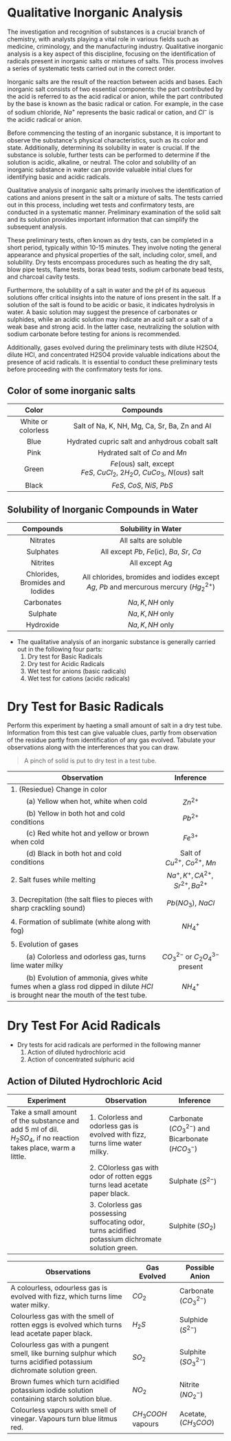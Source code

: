 # Qualitative Inorganic Analysis 

The investigation and recognition of substances is a crucial branch of chemistry, with analysts playing a vital role in various fields such as medicine, criminology, and the manufacturing industry. Qualitative inorganic analysis is a key aspect of this discipline, focusing on the identification of radicals present in inorganic salts or mixtures of salts. This process involves a series of systematic tests carried out in the correct order.

Inorganic salts are the result of the reaction between acids and bases. Each inorganic salt consists of two essential components: the part contributed by the acid is referred to as the acid radical or anion, while the part contributed by the base is known as the basic radical or cation. For example, in the case of sodium chloride, $Na^+$ represents the basic radical or cation, and $Cl^-$ is the acidic radical or anion.

Before commencing the testing of an inorganic substance, it is important to observe the substance's physical characteristics, such as its color and state. Additionally, determining its solubility in water is crucial. If the substance is soluble, further tests can be performed to determine if the solution is acidic, alkaline, or neutral. The color and solubility of an inorganic substance in water can provide valuable initial clues for identifying basic and acidic radicals.

Qualitative analysis of inorganic salts primarily involves the identification of cations and anions present in the salt or a mixture of salts. The tests carried out in this process, including wet tests and confirmatory tests, are conducted in a systematic manner. Preliminary examination of the solid salt and its solution provides important information that can simplify the subsequent analysis.

These preliminary tests, often known as dry tests, can be completed in a short period, typically within 10-15 minutes. They involve noting the general appearance and physical properties of the salt, including color, smell, and solubility. Dry tests encompass procedures such as heating the dry salt, blow pipe tests, flame tests, borax bead tests, sodium carbonate bead tests, and charcoal cavity tests.

Furthermore, the solubility of a salt in water and the pH of its aqueous solutions offer critical insights into the nature of ions present in the salt. If a solution of the salt is found to be acidic or basic, it indicates hydrolysis in water. A basic solution may suggest the presence of carbonates or sulphides, while an acidic solution may indicate an acid salt or a salt of a weak base and strong acid. In the latter case, neutralizing the solution with sodium carbonate before testing for anions is recommended.

Additionally, gases evolved during the preliminary tests with dilute H2SO4, dilute HCl, and concentrated H2SO4 provide valuable indications about the presence of acid radicals. It is essential to conduct these preliminary tests before proceeding with the confirmatory tests for ions.

## Color of some inorganic salts 

| <center> Color | <center> Compounds | 
|:-:|:-:| 
| White or colorless |Salt of  $\text{Na, K, NH, Mg, Ca, Sr, Ba, Zn and Al}$ | 
| Blue | Hydrated cupric salt and anhydrous cobalt salt | 
| Pink | Hydrated salt of $Co$ and $Mn$ | 
| Green | $Fe$(ous) salt, except $FeS,\ CuCl_2,\ 2H_2O,\ CuCo_3,\ N(ous)\text{ salt}$
| Black | $FeS,\ CoS,\ NiS,\ PbS$

## Solubility of Inorganic Compounds in Water 

| Compounds | Solubility in Water | 
|:-:|:-:| 
| Nitrates | All salts are soluble | 
| Sulphates | All except $Pb,\ Fe(\text{ic}),\ Ba,\ Sr,\ Ca$
| Nitrites | All except Ag | 
| Chlorides, Bromides and Iodides| All chlorides, bromides and iodides except $Ag$, $Pb$ and mercurous mercury $(Hg_2^{2+})$ | 
| Carbonates | $Na, K , NH\ \text{only}$ | 
| Sulphate | $Na, K , NH\ \text{only}$ | 
| Hydroxide | $Na, K , NH\ \text{only}$ | 

- The qualitative analysis of an inorganic substance is generally carried out in the following four parts: 
  1. Dry test for Basic Radicals 
  2. Dry test for Acidic Radicals 
  3. Wet test for anions (basic radicals)
  4. Wet test for cations (acidic radicals)

# Dry Test for Basic Radicals 

Perform this experiment by haeting a small amount of salt in a dry test tube.   
Information from this test can give valuable clues, partly from observation of the residue partly from identification of any gas evolved. Tabulate your observations along with the interferences that you can draw. 

> A pinch of solid is put to dry test in a test tube. 

| <center> Observation | <center> Inference |
|:-|:-:|
| $1.$ (Resiedue) Change in color | | 
| $\text{　} \text{　}$ (a) Yellow when hot, white when cold | $Zn^{2+}$ | 
| $\text{　} \text{　}$ (b) Yellow in both hot and cold conditions | $Pb^{2+}$ | 
| $\text{　} \text{　}$ (c) Red white hot and yellow or brown when cold | $Fe^{3+}$ | 
| $\text{　} \text{　}$ (d) Black in both hot and cold conditions | Salt of $Cu^{2+},\ Co^{2+},\ Mn$ | 
| $2.$ Salt fuses while melting | $Na^+, K^+, CA^{2+}, Sr^{2+}, Ba^{2+}$ | 
| | | |
| $3.$ Decrepitation (the salt flies to pieces with sharp crackling sound) | $Pb(NO_3),\ NaCl$ | 
| | | |
| $4.$ Formation of sublimate (white along with fog) | $NH_4^+$ | 
| | | |
| $5.$ Evolution of gases | | 
| $\text{　} \text{　}$ (a) Colorless and odorless gas, turns lime water milky | $CO_3^{2-} \text{ or } C_2O_4^{3-} \text{ present}$ | 
| $\text{　} \text{　}$ (b) Evolution of ammonia, gives white fumes when a glass rod dipped in dilute $HCl$ is brought near the mouth of the test tube. | $NH_4^+$


# Dry Test For Acid Radicals 

- Dry tests for acid radicals are performed in the following manner
    1. Action of diluted hydrochloric acid 
    2. Action of concentrated sulphuric acid 



## Action of Diluted Hydrochloric Acid 

| <center>Experiment | <center>Observation | <center>Inference | 
|-|-|-|
| Take a small amount of the substance and add 5 ml of dil. $H_2SO_4$, if no reaction takes place, warm a little. | 1. Colorless and odorless gas is evolved with fizz, turns lime water milky. | Carbonate $(CO_3^{2-})$ and Bicarbonate $(HCO_3^-)$| 
| | 2. COlorless gas with odor of rotten eggs turns lead acetate paper black. | Sulphate $(S^{2-})$ | 
| | 3. Colorless gas possessing suffocating odor, turns acidified potassium dichromate solution green. | Sulphite $(SO_2)$


<div align=center>

| <center>Observations | <center>Gas Evolved | <center>Possible Anion | 
|-|-|-|
| A colourless, odourless gas is evolved with fizz, which turns lime water milky. | $CO_2$ | Carbonate $(CO_3^{2-})$ | 
| Colourless gas with the smell of rotten eggs is evolved which turns lead acetate paper black. | $H_2S$ | Sulphide $(S^{2-})$
| Colourless gas with a pungent smell, like burning sulphur which turns acidified potassium dichromate solution green. | $SO_2$ | Sulphite $(SO_3^{2-})$
| Brown fumes which turn acidified potassium iodide solution containing starch solution blue. | $NO_2$ | Nitrite $(NO_2^-)$
| Colourless vapours with smell of vinegar. Vapours turn blue litmus red. | $CH_3COOH$ vapours | Acetate, $(CH_3COO)$

</div>